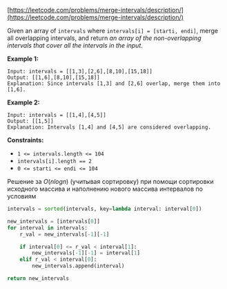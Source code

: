 [https://leetcode.com/problems/merge-intervals/description/](https://leetcode.com/problems/merge-intervals/description/)

Given an array of `intervals` where `intervals[i] = [starti, endi]`, merge all overlapping intervals, and return _an array of the non-overlapping intervals that cover all the intervals in the input_.

**Example 1:**

```
Input: intervals = [[1,3],[2,6],[8,10],[15,18]]
Output: [[1,6],[8,10],[15,18]]
Explanation: Since intervals [1,3] and [2,6] overlap, merge them into [1,6].

```

**Example 2:**

```
Input: intervals = [[1,4],[4,5]]
Output: [[1,5]]
Explanation: Intervals [1,4] and [4,5] are considered overlapping.

```

**Constraints:**

- `1 <= intervals.length <= 104`
- `intervals[i].length == 2`
- `0 <= starti <= endi <= 104`

Решение за $O(n logn)$ (учитывая сортировку) при помощи сортировки исходного массива и наполнению нового массива интервалов по условиям

```python
intervals = sorted(intervals, key=lambda interval: interval[0])

new_intervals = [intervals[0]]
for interval in intervals:
    r_val = new_intervals[-1][-1]

    if interval[0] <= r_val < interval[1]:
        new_intervals[-1][-1] = interval[1]
    elif r_val < interval[0]:
        new_intervals.append(interval)

return new_intervals
```
